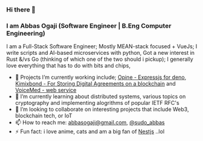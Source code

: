 ### Hi there 👋

<!--
**abbasogaji/abbasogaji** is a ✨ _special_ ✨ repository because its `README.md` (this file) appears on your GitHub profile.

Here are some ideas to get you started:

- 🔭 I’m currently working on ...
- 🌱 I’m currently learning ...
- 👯 I’m looking to collaborate on ...
- 🤔 I’m looking for help with ...
- 💬 Ask me about ...
- 📫 How to reach me: ...
- 😄 Pronouns: ...
- ⚡ Fun fact: ...
-->

### I am Abbas Ogaji (Software Engineer | B.Eng Computer Engineering)

I am a Full-Stack Software Engineer; Mostly MEAN-stack focused + VueJs; I write scripts and AI-based microservices with python, Got a new interest in Rust &/vs Go (thinking of which one of the two should i pickup); I generally love everything that has to do with bits and chips, 

- 🔭 Projects I’m currently working include;  [Opine - Expressjs for deno](https://github.com/asos-craigmorten/opine), [Kimixbond - For Storing Digital Agreements on a blockchain](https://kimixbond.com) and [VoiceMed - web service](https://voicemed.io)
- 🌱 I’m currently learning about distributed systems, various topics on cryptography and implementing alogrithms of popular IETF RFC's
- 👯 I’m looking to collaborate on interesting projects that include Web3, blockchain tech, or IoT
- 📫 How to reach me: [abbasogaji@gmail.com](mailto:abbasogaji@gmail.com), [@sudo_abbas](https://twitter.com/sudo_abbas)
- ⚡ Fun fact: i love anime, cats and am a big fan of [Nestjs](https://github.com/nestjs/nest) ..lol


